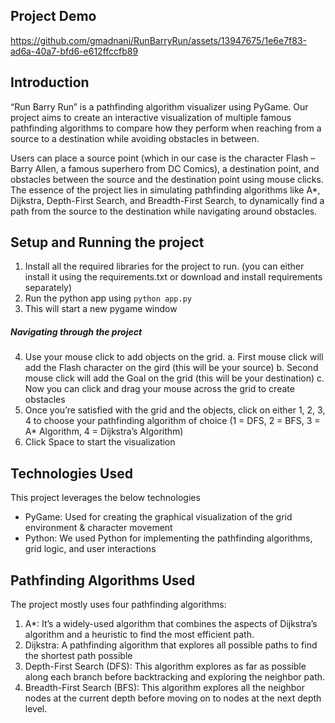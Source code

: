 ## Project Demo

https://github.com/gmadnani/RunBarryRun/assets/13947675/1e6e7f83-ad6a-40a7-bfd6-e612ffccfb89

## Introduction
“Run Barry Run” is a pathfinding algorithm visualizer using PyGame. Our project aims to create an interactive visualization of multiple famous pathfinding algorithms to compare how they perform when reaching from a source to a destination while avoiding obstacles in between.

Users can place a source point (which in our case is the character Flash – Barry Allen, a famous superhero from DC Comics), a destination point, and obstacles between the source and the destination point using mouse clicks. The essence of the project lies in simulating pathfinding algorithms like A*, Dijkstra, Depth-First Search, and Breadth-First Search, to dynamically find a path from the source to the destination while navigating around obstacles. 

## Setup and Running the project

1.	Install all the required libraries for the project to run. (you can either install it using the requirements.txt or download and install requirements separately)
2.	Run the python app using `python app.py`
3.	This will start a new pygame window

##### Navigating through the project
4.	Use your mouse click to add objects on the grid. 
  a.	First mouse click will add the Flash character on the gird (this will be your source)
  b.	Second mouse click will add the Goal on the grid (this will be your destination)
  c.	Now you can click and drag your mouse across the grid to create obstacles
5.	Once you’re satisfied with the grid and the objects, click on either 1, 2, 3, 4 to choose your pathfinding algorithm of choice (1 = DFS, 2 = BFS, 3 = A* Algorithm, 4 = Dijkstra’s Algorithm)
6.	Click Space to start the visualization


## Technologies Used
This project leverages the below technologies
-	PyGame: Used for creating the graphical visualization of the grid environment & character movement
-	Python: We used Python for implementing the pathfinding algorithms, grid logic, and user interactions

## Pathfinding Algorithms Used
The project mostly uses four pathfinding algorithms:
1.	A*: It’s a widely-used algorithm that combines the aspects of Dijkstra’s algorithm and a heuristic to find the most efficient path.
2.	Dijkstra: A pathfinding algorithm that explores all possible paths to find the shortest path possible 
3.	Depth-First Search (DFS): This algorithm explores as far as possible along each branch before backtracking and exploring the neighbor path.
4.	Breadth-First Search (BFS): This algorithm explores all the neighbor nodes at the current depth before moving on to nodes at the next depth level.
